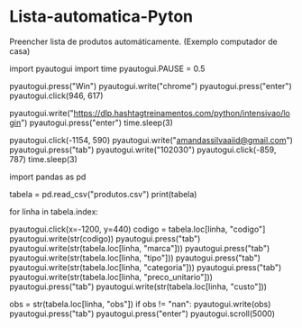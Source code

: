 # Lista-automatica-Pyton
Preencher lista de produtos automáticamente.
(Exemplo computador de casa)

import pyautogui
import time
pyautogui.PAUSE = 0.5

pyautogui.press("Win")
pyautogui.write("chrome")
pyautogui.press("enter")
pyautogui.click(946, 617)

pyautogui.write("https://dlp.hashtagtreinamentos.com/python/intensivao/login")
pyautogui.press("enter")
time.sleep(3)

pyautogui.click(-1154, 590)
pyautogui.write("amandassilvaaiid@gmail.com")
pyautogui.press("tab")
pyautogui.write("102030")
pyautogui.click(-859, 787)
time.sleep(3)

import pandas as pd

tabela = pd.read_csv("produtos.csv")
print(tabela)

for linha in tabela.index:

pyautogui.click(x=-1200, y=440)
codigo = tabela.loc[linha, "codigo"]
pyautogui.write(str(codigo))
pyautogui.press("tab")
pyautogui.write(str(tabela.loc[linha, "marca"]))
pyautogui.press("tab")
pyautogui.write(str(tabela.loc[linha, "tipo"]))
pyautogui.press("tab")
pyautogui.write(str(tabela.loc[linha, "categoria"]))
pyautogui.press("tab")
pyautogui.write(str(tabela.loc[linha, "preco_unitario"]))
pyautogui.press("tab")
pyautogui.write(str(tabela.loc[linha, "custo"]))

obs = str(tabela.loc[linha, "obs"])
if obs != "nan":
    pyautogui.write(obs)
pyautogui.press("tab")
pyautogui.press("enter")
pyautogui.scroll(5000)
